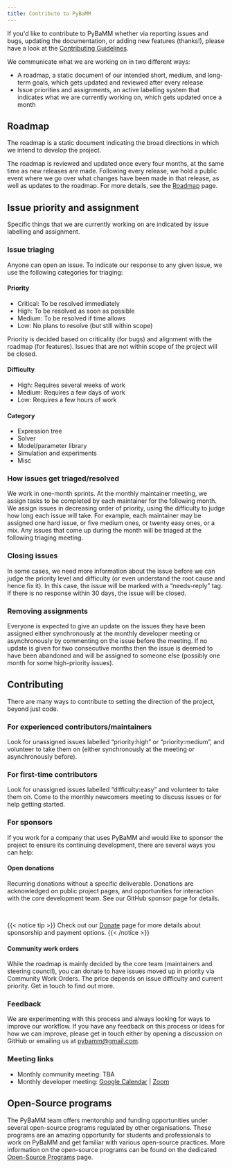 ```yaml
---
title: Contribute to PyBaMM
---
```


If you'd like to contribute to PyBaMM whether via reporting issues and bugs, updating the documentation, or adding new features (thanks!), please have a look at the [Contributing Guidelines](https://docs.pybamm.org/en/latest/source/user_guide/contributing.html).

We communicate what we are working on in two different ways:

- A roadmap, a static document of our intended short, medium, and long-term goals, which gets updated and reviewed after every release
- Issue priorities and assignments, an active labelling system that indicates what we are currently working on, which gets updated once a month

## Roadmap

The roadmap is a static document indicating the broad directions in which we intend to develop the project.

The roadmap is reviewed and updated once every four months, at the same time as new releases are made. Following every release, we hold a public event where we go
over what changes have been made in that release, as well as updates to the roadmap. For more details, see the [Roadmap](/roadmap/) page.

## Issue priority and assignment

Specific things that we are currently working on are indicated by issue labelling and assignment.

### Issue triaging

Anyone can open an issue. To indicate our response to any given issue, we use the following categories for triaging:

#### Priority

- Critical: To be resolved immediately
- High: To be resolved as soon as possible
- Medium: To be resolved if time allows
- Low: No plans to resolve (but still within scope)

Priority is decided based on criticality (for bugs) and alignment with the roadmap (for features). Issues that are not within scope of the project will be closed.

#### Difficulty

- High: Requires several weeks of work
- Medium: Requires a few days of work
- Low: Requires a few hours of work

#### Category

- Expression tree
- Solver
- Model/parameter library
- Simulation and experiments
- Misc

### How issues get triaged/resolved

We work in one-month sprints. At the monthly maintainer meeting, we assign tasks to be completed by each maintainer for the following month. We assign issues in decreasing order of priority, using the difficulty to judge how long each issue will take. For example, each maintainer may be assigned one hard issue, or five medium ones, or twenty easy ones, or a mix. Any issues that come up during the month will be triaged at the following triaging meeting.

### Closing issues

In some cases, we need more information about the issue before we can judge the priority level and difficulty (or even understand the root cause and hence fix it). In this case, the issue will be marked with a “needs-reply” tag. If there is no response within 30 days, the issue will be closed.

### Removing assignments

Everyone is expected to give an update on the issues they have been assigned either synchronously at the monthly developer meeting or asynchronously by commenting on the issue before the meeting. If no update is given for two consecutive months then the issue is deemed to have been abandoned and will be assigned to someone else (possibly one month for some high-priority issues).

## Contributing

There are many ways to contribute to setting the direction of the project, beyond just code.

### For experienced contributors/maintainers

Look for unassigned issues labelled “priority:high” or “priority:medium”, and volunteer to take them on (either synchronously at the meeting or asynchronously before).

### For first-time contributors

Look for unassigned issues labelled “difficulty:easy” and volunteer to take them on. Come to the monthly newcomers meeting to discuss issues or for help getting started.

### For sponsors

If you work for a company that uses PyBaMM and would like to sponsor the project to ensure its continuing development, there are several ways you can help:

#### Open donations

Recurring donations without a specific deliverable. Donations are acknowledged on public project pages, and opportunities for interaction with the core development team. See our GitHub sponsor page for details.

&nbsp;

{{< notice tip >}}
Check out our [Donate](/donate/) page for more details about sponsorship and payment options.
{{< /notice >}}

#### Community work orders

While the roadmap is mainly decided by the core team (maintainers and steering council), you can donate to have issues moved up in priority via Community Work Orders. The price depends on issue difficulty and current priority. Get in touch to find out more.

### Feedback

We are experimenting with this process and always looking for ways to improve our workflow. If you have any feedback on this process or ideas for how we can improve, please get in touch either by opening a discussion on GitHub or emailing us at [pybamm@gmail.com](mailto:pybamm@gmail.com).

### Meeting links

- Monthly community meeting: TBA
- Monthly developer meeting: [Google Calendar](https://calendar.google.com/calendar/event?action=TEMPLATE&tmeid=MGtxNnExZWc4ZzFiOGVuOXB0c2ZtdnZ2aTlfMjAyMzA2MTJUMTUwMDAwWiBjXzE1Nzc5MGZhNTQ0Y2JmN2UzZjViNjQ5YzcwMGJhNDA0MDRhZDA0NjM0ZjkzNDBlMjU1ZTZkZWY5OWE4OWVkZGFAZw&tmsrc=c_157790fa544cbf7e3f5b649c700ba40404ad04634f9340e255e6def99a89edda%40group.calendar.google.com&scp=ALL) | [Zoom](https://numfocus-org.zoom.us/j/89866852955?pwd=dWVzQnpHbXpaTEZCQS9hMU54ZUxodz09)

## Open-Source programs

The PyBaMM team offers mentorship and funding opportunities under several open-source programs regulated by other organisations. These programs are an amazing opportunity for students and professionals to work on PyBaMM and get familiar with various open-source practices. More information on the open-source programs can be found on the dedicated [Open-Source Programs](/open-source-programs/) page.
